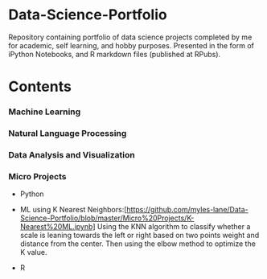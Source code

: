 # Data-Science-Portfolio

Repository containing portfolio of data science projects completed by me for academic, self learning, and hobby purposes. Presented in the form of iPython Notebooks, and R markdown files (published at RPubs).

# Contents

### Machine Learning

### Natural Language Processing

### Data Analysis and Visualization

### Micro Projects
  * Python
   + ML using K Nearest Neighbors:[https://github.com/myles-lane/Data-Science-Portfolio/blob/master/Micro%20Projects/K-Nearest%20ML.ipynb] Using the KNN algorithm to classify whether a scale is leaning towards the left or right based on two points weight and distance from the center. Then using the elbow method to optimize the K value.
   
  * R
